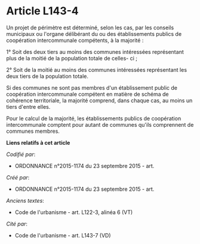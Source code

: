 # Article L143-4

Un projet de périmètre est déterminé, selon les cas, par les conseils municipaux ou l'organe délibérant du ou des
établissements publics de coopération intercommunale compétents, à la majorité :

1° Soit des deux tiers au moins des communes intéressées représentant plus de la moitié de la population totale de celles-
ci ;

2° Soit de la moitié au moins des communes intéressées représentant les deux tiers de la population totale.

Si des communes ne sont pas membres d'un établissement public de coopération intercommunale compétent en matière de schéma de
cohérence territoriale, la majorité comprend, dans chaque cas, au moins un tiers d'entre elles.

Pour le calcul de la majorité, les établissements publics de coopération intercommunale comptent pour autant de communes
qu'ils comprennent de communes membres.

**Liens relatifs à cet article**

_Codifié par_:

  - ORDONNANCE n°2015-1174 du 23 septembre 2015 - art.

_Créé par_:

  - ORDONNANCE n°2015-1174 du 23 septembre 2015 - art.

_Anciens textes_:

  - Code de l'urbanisme - art. L122-3, alinéa 6 (VT)

_Cité par_:

  - Code de l'urbanisme - art. L143-7 (VD)

